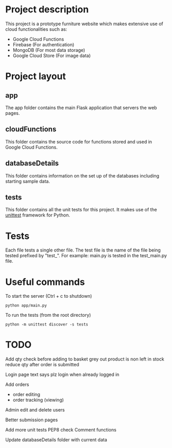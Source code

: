 # Project description

This project is a prototype furniture website which makes extensive use of cloud functionalities such as:

- Google Cloud Functions
- Firebase (For authentication)
- MongoDB (For most data storage)
- Google Cloud Store (For image data)

# Project layout

## app

The app folder contains the main Flask application that servers the web pages.

## cloudFunctions

This folder contains the source code for functions stored and used in Google Cloud Functions.

## databaseDetails

This folder contains information on the set up of the databases including starting sample data.

## tests

This folder contains all the unit tests for this project. It makes use of the [unittest](https://docs.python.org/3/library/unittest.html) framework for Python.

# Tests

Each file tests a single other file. The test file is the name of the file being tested prefixed by "test\_". For example: main.py is tested in the test_main.py file.

# Useful commands

To start the server (Ctrl + c to shutdown)

`python app/main.py`

To run the tests (from the root directory)

`python -m unittest discover -s tests`

# TODO

Add qty check before adding to basket
grey out product is non left in stock
reduce qty after order is submitted

Login page text says plz login when already logged in

Add orders

- order editing
- order tracking (viewing)

Admin edit and delete users

Better submission pages

Add more unit tests
PEP8 check
Comment functions

Update databaseDetails folder with current data
